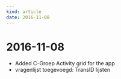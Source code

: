 ```yaml
---
kind: article
date: 2016-11-08
---
```


# 2016-11-08
* Added C-Groep Activity grid for the app
* vragenlijst toegevoegd: TransID lijsten

